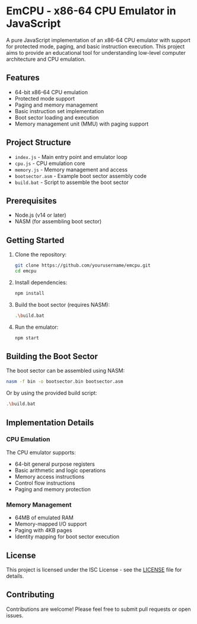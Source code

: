 # EmCPU - x86-64 CPU Emulator in JavaScript

A pure JavaScript implementation of an x86-64 CPU emulator with support for protected mode, paging, and basic instruction execution. This project aims to provide an educational tool for understanding low-level computer architecture and CPU emulation.

## Features

- 64-bit x86-64 CPU emulation
- Protected mode support
- Paging and memory management
- Basic instruction set implementation
- Boot sector loading and execution
- Memory management unit (MMU) with paging support

## Project Structure

- `index.js` - Main entry point and emulator loop
- `cpu.js` - CPU emulation core
- `memory.js` - Memory management and access
- `bootsector.asm` - Example boot sector assembly code
- `build.bat` - Script to assemble the boot sector

## Prerequisites

- Node.js (v14 or later)
- NASM (for assembling boot sector)

## Getting Started

1. Clone the repository:
   ```bash
   git clone https://github.com/yourusername/emcpu.git
   cd emcpu
   ```

2. Install dependencies:
   ```bash
   npm install
   ```

3. Build the boot sector (requires NASM):
   ```bash
   .\build.bat
   ```

4. Run the emulator:
   ```bash
   npm start
   ```

## Building the Boot Sector

The boot sector can be assembled using NASM:

```bash
nasm -f bin -o bootsector.bin bootsector.asm
```

Or by using the provided build script:

```bash
.\build.bat
```

## Implementation Details

### CPU Emulation

The CPU emulator supports:
- 64-bit general purpose registers
- Basic arithmetic and logic operations
- Memory access instructions
- Control flow instructions
- Paging and memory protection

### Memory Management

- 64MB of emulated RAM
- Memory-mapped I/O support
- Paging with 4KB pages
- Identity mapping for boot sector execution

## License

This project is licensed under the ISC License - see the [LICENSE](LICENSE) file for details.

## Contributing

Contributions are welcome! Please feel free to submit pull requests or open issues.
